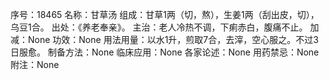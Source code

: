 序号：18465
名称：甘草汤
组成：甘草1两（切，熬），生姜1两（刮出皮，切），乌豆1合。
出处：《养老奉亲》。
主治：老人冷热不调，下痢赤白，腹痛不止。
加减：None
功效：None
用法用量：以水1升，煎取7合，去滓，空心服之。不过3日服愈。
制备方法：None
临床应用：None
各家论述：None
用药禁忌：None
附注：None
